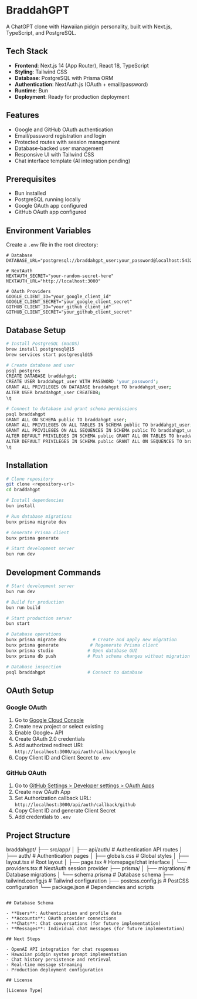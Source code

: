 # BraddahGPT

A ChatGPT clone with Hawaiian pidgin personality, built with Next.js, TypeScript, and PostgreSQL.

## Tech Stack

- **Frontend**: Next.js 14 (App Router), React 18, TypeScript
- **Styling**: Tailwind CSS
- **Database**: PostgreSQL with Prisma ORM
- **Authentication**: NextAuth.js (OAuth + email/password)
- **Runtime**: Bun
- **Deployment**: Ready for production deployment

## Features

- Google and GitHub OAuth authentication
- Email/password registration and login
- Protected routes with session management
- Database-backed user management
- Responsive UI with Tailwind CSS
- Chat interface template (AI integration pending)

## Prerequisites

- Bun installed
- PostgreSQL running locally
- Google OAuth app configured
- GitHub OAuth app configured

## Environment Variables

Create a `.env` file in the root directory:

```env
# Database
DATABASE_URL="postgresql://braddahgpt_user:your_password@localhost:5432/braddahgpt"

# NextAuth
NEXTAUTH_SECRET="your-random-secret-here"
NEXTAUTH_URL="http://localhost:3000"

# OAuth Providers
GOOGLE_CLIENT_ID="your_google_client_id"
GOOGLE_CLIENT_SECRET="your_google_client_secret"
GITHUB_CLIENT_ID="your_github_client_id"
GITHUB_CLIENT_SECRET="your_github_client_secret"
```

## Database Setup

```bash
# Install PostgreSQL (macOS)
brew install postgresql@15
brew services start postgresql@15

# Create database and user
psql postgres
CREATE DATABASE braddahgpt;
CREATE USER braddahgpt_user WITH PASSWORD 'your_password';
GRANT ALL PRIVILEGES ON DATABASE braddahgpt TO braddahgpt_user;
ALTER USER braddahgpt_user CREATEDB;
\q

# Connect to database and grant schema permissions
psql braddahgpt
GRANT ALL ON SCHEMA public TO braddahgpt_user;
GRANT ALL PRIVILEGES ON ALL TABLES IN SCHEMA public TO braddahgpt_user;
GRANT ALL PRIVILEGES ON ALL SEQUENCES IN SCHEMA public TO braddahgpt_user;
ALTER DEFAULT PRIVILEGES IN SCHEMA public GRANT ALL ON TABLES TO braddahgpt_user;
ALTER DEFAULT PRIVILEGES IN SCHEMA public GRANT ALL ON SEQUENCES TO braddahgpt_user;
\q
```

## Installation

```bash
# Clone repository
git clone <repository-url>
cd braddahgpt

# Install dependencies
bun install

# Run database migrations
bunx prisma migrate dev

# Generate Prisma client
bunx prisma generate

# Start development server
bun run dev
```

## Development Commands

```bash
# Start development server
bun run dev

# Build for production
bun run build

# Start production server
bun start

# Database operations
bunx prisma migrate dev          # Create and apply new migration
bunx prisma generate            # Regenerate Prisma client
bunx prisma studio             # Open database GUI
bunx prisma db push            # Push schema changes without migration

# Database inspection
psql braddahgpt                # Connect to database
```

## OAuth Setup

### Google OAuth
1. Go to [Google Cloud Console](https://console.cloud.google.com)
2. Create new project or select existing
3. Enable Google+ API
4. Create OAuth 2.0 credentials
5. Add authorized redirect URI: `http://localhost:3000/api/auth/callback/google`
6. Copy Client ID and Client Secret to `.env`

### GitHub OAuth
1. Go to [GitHub Settings > Developer settings > OAuth Apps](https://github.com/settings/developers)
2. Create new OAuth App
3. Set Authorization callback URL: `http://localhost:3000/api/auth/callback/github`
4. Copy Client ID and generate Client Secret
5. Add credentials to `.env`

## Project Structure
braddahgpt/
├── src/app/
│ ├── api/auth/ # Authentication API routes
│ ├── auth/ # Authentication pages
│ ├── globals.css # Global styles
│ ├── layout.tsx # Root layout
│ ├── page.tsx # Homepage/chat interface
│ └── providers.tsx # NextAuth session provider
├── prisma/
│ ├── migrations/ # Database migrations
│ └── schema.prisma # Database schema
├── tailwind.config.js # Tailwind configuration
├── postcss.config.js # PostCSS configuration
└── package.json # Dependencies and scripts
```

## Database Schema

- **Users**: Authentication and profile data
- **Accounts**: OAuth provider connections
- **Chats**: Chat conversations (for future implementation)
- **Messages**: Individual chat messages (for future implementation)

## Next Steps

- OpenAI API integration for chat responses
- Hawaiian pidgin system prompt implementation
- Chat history persistence and retrieval
- Real-time message streaming
- Production deployment configuration

## License

[License Type]